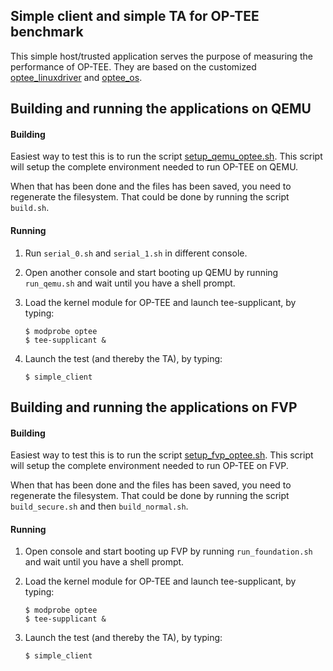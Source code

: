 Simple client and simple TA for OP-TEE benchmark
---

This simple host/trusted application serves the purpose of measuring the performance of OP-TEE. They are based on the customized [optee_linuxdriver](https://github.com/kong1191/optee_linuxdriver) and [optee_os](https://github.com/kong1191/optee_os).

Building and running the applications on QEMU
---
#### Building
Easiest way to test this is to run the script [setup_qemu_optee.sh](script/setup_qemu_optee.sh). This script will setup the complete environment needed to run OP-TEE on QEMU.

When that has been done and the files has been saved, you need to regenerate the filesystem. That could be done by running the script ```build.sh```.

#### Running
1. Run ```serial_0.sh``` and ```serial_1.sh``` in different console.

2. Open another console and start booting up QEMU by running ```run_qemu.sh``` and wait until you have a shell prompt.

3. Load the kernel module for OP-TEE and launch tee-supplicant, by typing:

   ```
   $ modprobe optee
   $ tee-supplicant &
   ```
4. Launch the test (and thereby the TA), by typing:

   ```
   $ simple_client
   ```

Building and running the applications on FVP
---
#### Building
Easiest way to test this is to run the script [setup_fvp_optee.sh](script/setup_fvp_optee.sh). This script will setup the complete environment needed to run OP-TEE on FVP.

When that has been done and the files has been saved, you need to regenerate the filesystem. That could be done by running the script ```build_secure.sh``` and then ```build_normal.sh```. 

#### Running

1. Open console and start booting up FVP by running ```run_foundation.sh``` and wait until you have a shell prompt.

2. Load the kernel module for OP-TEE and launch tee-supplicant, by typing:

   ```
   $ modprobe optee
   $ tee-supplicant &
   ```
3. Launch the test (and thereby the TA), by typing:

   ```
   $ simple_client
   ```

